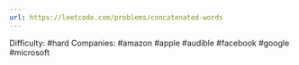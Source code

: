 ```yaml
---
url: https://leetcode.com/problems/concatenated-words
---
```


Difficulty: #hard
Companies: #amazon #apple #audible #facebook #google #microsoft